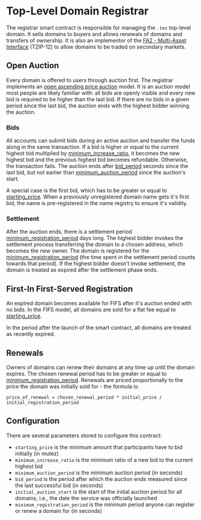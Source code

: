 # Top-Level Domain Registrar

The registrar smart contract is responsible for managing the `.tez` top-level domain. It sells domains to buyers and allows renewals of domains and transfers of ownership. It is also an implementor of the [FA2 - Multi-Asset Interface](https://gitlab.com/tzip/tzip/-/blob/master/proposals/tzip-12/tzip-12.md) \(TZIP-12\) to allow domains to be traded on secondary markets.

## Open Auction

Every domain is offered to users through auction first. The registrar implements an [open ascending price auction](https://en.wikipedia.org/wiki/English_auction) model. It is an auction model most people are likely familiar with: all bids are openly visible and every new bid is required to be higher than the last bid. If there are no bids in a given period since the last bid, the auction ends with the highest bidder winning the auction.

### Bids

All accounts can submit bids during an active auction and transfer the funds along in the same transaction. If a bid is higher or equal to the current highest bid multiplied by [minimum\_increase\_ratio](top-level-domain-registrar.md#configuration), it becomes the new highest bid and the previous highest bid becomes refundable. Otherwise, the transaction fails. The auction ends after [bid\_period](top-level-domain-registrar.md#configuration) seconds since the last bid, but not earlier than [minimum\_auction\_period](top-level-domain-registrar.md#configuration) since the auction's start.

A special case is the first bid, which has to be greater or equal to [starting\_price](top-level-domain-registrar.md#configuration). When a previously unregistered domain name gets it's first bid, the name is pre-registered in the name registry to ensure it's validity.

### Settlement

After the auction ends, there is a settlement period [minimum\_registration\_period](top-level-domain-registrar.md#configuration) days long. The highest bidder invokes the settlement process transferring the domain to a chosen address, which becomes the new owner. The domain is registered for the [minimum\_registration\_period](top-level-domain-registrar.md#configuration) \(the time spent in the settlement period counts towards that period\). If the highest bidder doesn't invoke settlement, the domain is treated as expired after the settlement phase ends.

## First-In First-Served Registration

An expired domain becomes available for FIFS after it's auction ended with no bids. In the FIFS model, all domains are sold for a flat fee equal to [starting\_price](top-level-domain-registrar.md#configuration).

In the period after the launch of the smart contract, all domains are treated as recently expired.

## Renewals

Owners of domains can renew their domains at any time up until the domain expires. The chosen renewal period has to be greater or equal to [minimum\_registration\_period](top-level-domain-registrar.md#configuration). Renewals are priced proportionally to the price the domain was initially sold for - the formula is:

```text
price_of_renewal = chosen_renewal_period * initial_price / initial_registration_period
```

## Configuration

There are several parameters stored to configure this contract:

* `starting_price` is the minimum amount that participants have to bid initially \(in mutez\)
* `minimum_increase_ratio` is the minimum ratio of a new bid to the current highest bid 
* `minimum_auction_period` is the minimum auction period \(in seconds\)
* `bid_period` is the period after which the auction ends measured since the last successful bid \(in seconds\)
* `initial_auction_start` is the start of the initial auction period for all domains, i.e., the date the service was officially launched
* `minimum_registration_period` is the minimum period anyone can register or renew a domain for \(in seconds\)

